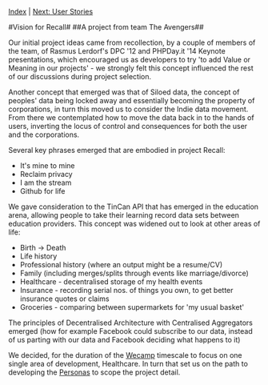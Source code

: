 [Index](../README.md) | [Next: User Stories](UserStories.md)

#Vision for Recall#
##A project from team The Avengers##

Our initial project ideas came from recollection, by a couple of members of the team, of Rasmus Lerdorf's
DPC '12 and PHPDay.it '14 Keynote presentations, which encouraged us as developers to try 'to add Value or
Meaning in our projects' - we strongly felt this concept influenced the rest of our discussions during
project selection.

Another concept that emerged was that of Siloed data, the concept of peoples' data being locked away and
essentially becoming the property of corporations, in turn this moved us to consider the Indie data
movement. From there we contemplated how to move the data back in to the hands of users, inverting the
locus of control and consequences for both the user and the corporations.

Several key phrases emerged that are embodied in project Recall:

* It's mine to mine
* Reclaim privacy
* I am the stream
* Github for life

We gave consideration to the TinCan API that has emerged in the education arena, allowing people to take
their learning record data sets between education providers. This concept was widened out to look at other
areas of life:

* Birth -> Death
* Life history
* Professional history (where an output might be a resume/CV)
* Family (including merges/splits through events like marriage/divorce)
* Healthcare - decentralised storage of my health events
* Insurance - recording serial nos. of things you own, to get better insurance quotes or claims
* Groceries - comparing between supermarkets for 'my usual basket'

The principles of Decentralised Architecture with Centralised Aggregators emerged (how for example Facebook
could subscribe to our data, instead of us parting with our data and Facebook deciding what happens to it)

We decided, for the duration of the [Wecamp](http://weca.mp) timescale to focus on one single area of development, Healthcare.
In turn that set us on the path to developing the [Personas](UserStories.md) to scope the project detail.
